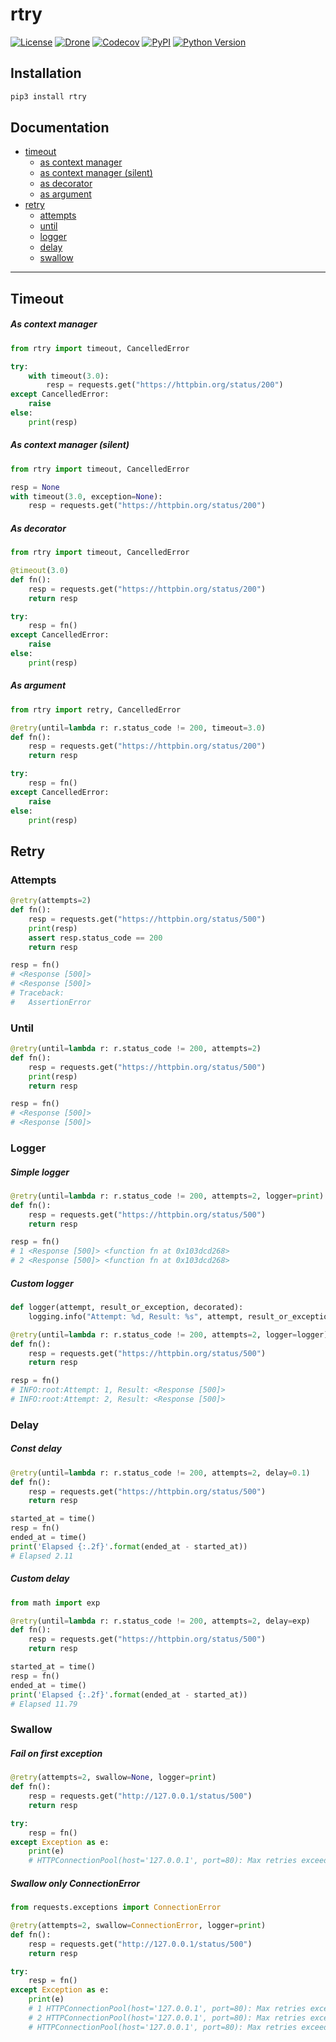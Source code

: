 # rtry

[![License](https://img.shields.io/github/license/nikitanovosibirsk/rtry.svg)](https://github.com/nikitanovosibirsk/rtry)
[![Drone](https://cloud.drone.io/api/badges/nikitanovosibirsk/rtry/status.svg)](https://cloud.drone.io/nikitanovosibirsk/rtry)
[![Codecov](https://img.shields.io/codecov/c/github/nikitanovosibirsk/rtry/master.svg)](https://codecov.io/gh/nikitanovosibirsk/rtry)
[![PyPI](https://img.shields.io/pypi/v/rtry.svg)](https://pypi.python.org/pypi/rtry/)
[![Python Version](https://img.shields.io/pypi/pyversions/rtry.svg)](https://pypi.python.org/pypi/rtry/)

## Installation

```bash
pip3 install rtry
```

## Documentation

* [timeout](#timeout)
    * [as context manager](#as-context-manager)
    * [as context manager (silent)](#as-context-manager-silent)
    * [as decorator](#as-decorator)
    * [as argument](#as-argument)
* [retry](#retry)
    * [attempts](#attempts)
    * [until](#until)
    * [logger](#logger)
    * [delay](#delay)
    * [swallow](#swallow)

---

## Timeout

##### As context manager

```python
from rtry import timeout, CancelledError

try:
    with timeout(3.0):
        resp = requests.get("https://httpbin.org/status/200")
except CancelledError:
    raise
else:
    print(resp)
```

##### As context manager (silent)

```python
from rtry import timeout, CancelledError

resp = None
with timeout(3.0, exception=None):
    resp = requests.get("https://httpbin.org/status/200")
```

##### As decorator

```python
from rtry import timeout, CancelledError

@timeout(3.0)
def fn():
    resp = requests.get("https://httpbin.org/status/200")
    return resp

try:
    resp = fn()
except CancelledError:
    raise
else:
    print(resp)
```

##### As argument

```python
from rtry import retry, CancelledError

@retry(until=lambda r: r.status_code != 200, timeout=3.0)
def fn():
    resp = requests.get("https://httpbin.org/status/200")
    return resp

try:
    resp = fn()
except CancelledError:
    raise
else:
    print(resp)
```

## Retry

### Attempts

```python
@retry(attempts=2)
def fn():
    resp = requests.get("https://httpbin.org/status/500")
    print(resp)
    assert resp.status_code == 200
    return resp

resp = fn()
# <Response [500]>
# <Response [500]>
# Traceback:
#   AssertionError
```

### Until

```python
@retry(until=lambda r: r.status_code != 200, attempts=2)
def fn():
    resp = requests.get("https://httpbin.org/status/500")
    print(resp)
    return resp

resp = fn()
# <Response [500]>
# <Response [500]>
```

### Logger

##### Simple logger

```python
@retry(until=lambda r: r.status_code != 200, attempts=2, logger=print)
def fn():
    resp = requests.get("https://httpbin.org/status/500")
    return resp

resp = fn()
# 1 <Response [500]> <function fn at 0x103dcd268>
# 2 <Response [500]> <function fn at 0x103dcd268>
```

##### Custom logger

```python
def logger(attempt, result_or_exception, decorated):
    logging.info("Attempt: %d, Result: %s", attempt, result_or_exception)

@retry(until=lambda r: r.status_code != 200, attempts=2, logger=logger)
def fn():
    resp = requests.get("https://httpbin.org/status/500")
    return resp

resp = fn()
# INFO:root:Attempt: 1, Result: <Response [500]>
# INFO:root:Attempt: 2, Result: <Response [500]>
```

### Delay

##### Const delay

```python
@retry(until=lambda r: r.status_code != 200, attempts=2, delay=0.1)
def fn():
    resp = requests.get("https://httpbin.org/status/500")
    return resp

started_at = time()
resp = fn()
ended_at = time()
print('Elapsed {:.2f}'.format(ended_at - started_at))
# Elapsed 2.11
```

##### Custom delay

```python
from math import exp

@retry(until=lambda r: r.status_code != 200, attempts=2, delay=exp)
def fn():
    resp = requests.get("https://httpbin.org/status/500")
    return resp

started_at = time()
resp = fn()
ended_at = time()
print('Elapsed {:.2f}'.format(ended_at - started_at))
# Elapsed 11.79
```

### Swallow

##### Fail on first exception

```python
@retry(attempts=2, swallow=None, logger=print)
def fn():
    resp = requests.get("http://127.0.0.1/status/500")
    return resp

try:
    resp = fn()
except Exception as e:
    print(e)
    # HTTPConnectionPool(host='127.0.0.1', port=80): Max retries exceeded with url: /status/500
```

##### Swallow only ConnectionError

```python
from requests.exceptions import ConnectionError

@retry(attempts=2, swallow=ConnectionError, logger=print)
def fn():
    resp = requests.get("http://127.0.0.1/status/500")
    return resp

try:
    resp = fn()
except Exception as e:
    print(e)
    # 1 HTTPConnectionPool(host='127.0.0.1', port=80): Max retries exceeded with url: /status/500
    # 2 HTTPConnectionPool(host='127.0.0.1', port=80): Max retries exceeded with url: /status/500
    # HTTPConnectionPool(host='127.0.0.1', port=80): Max retries exceeded with url: /status/500
```
